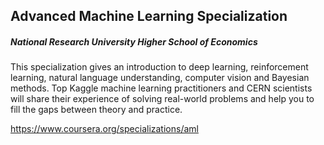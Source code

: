 ## Advanced Machine Learning Specialization

##### National Research University Higher School of Economics

This specialization gives an introduction to deep learning, reinforcement learning, natural language understanding, computer vision and Bayesian methods. Top Kaggle machine learning practitioners and CERN scientists will share their experience of solving real-world problems and help you to fill the gaps between theory and practice.

https://www.coursera.org/specializations/aml
